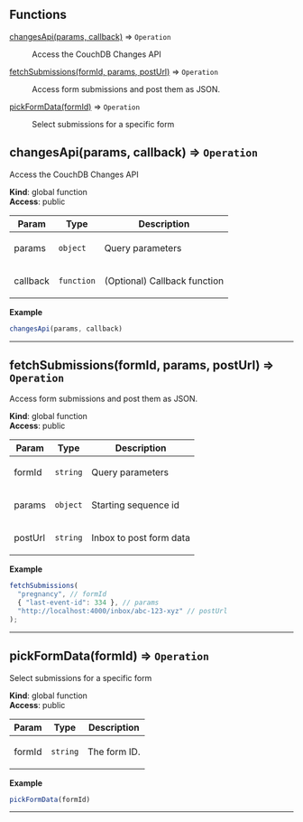 ## Functions

<dl>
<dt><a href="#changesApi">changesApi(params, callback)</a> ⇒ <code>Operation</code></dt>
<dd><p>Access the CouchDB Changes API</p>
</dd>
<dt><a href="#fetchSubmissions">fetchSubmissions(formId, params, postUrl)</a> ⇒ <code>Operation</code></dt>
<dd><p>Access form submissions and post them as JSON.</p>
</dd>
<dt><a href="#pickFormData">pickFormData(formId)</a> ⇒ <code>Operation</code></dt>
<dd><p>Select submissions for a specific form</p>
</dd>
</dl>

<a name="changesApi"></a>

## changesApi(params, callback) ⇒ <code>Operation</code>
Access the CouchDB Changes API

**Kind**: global function  
**Access**: public  
<table>
  <thead>
    <tr>
      <th>Param</th><th>Type</th><th>Description</th>
    </tr>
  </thead>
  <tbody>
<tr>
    <td>params</td><td><code>object</code></td><td><p>Query parameters</p>
</td>
    </tr><tr>
    <td>callback</td><td><code>function</code></td><td><p>(Optional) Callback function</p>
</td>
    </tr>  </tbody>
</table>

**Example**  
```js
changesApi(params, callback)
```

* * *

<a name="fetchSubmissions"></a>

## fetchSubmissions(formId, params, postUrl) ⇒ <code>Operation</code>
Access form submissions and post them as JSON.

**Kind**: global function  
**Access**: public  
<table>
  <thead>
    <tr>
      <th>Param</th><th>Type</th><th>Description</th>
    </tr>
  </thead>
  <tbody>
<tr>
    <td>formId</td><td><code>string</code></td><td><p>Query parameters</p>
</td>
    </tr><tr>
    <td>params</td><td><code>object</code></td><td><p>Starting sequence id</p>
</td>
    </tr><tr>
    <td>postUrl</td><td><code>string</code></td><td><p>Inbox to post form data</p>
</td>
    </tr>  </tbody>
</table>

**Example**  
```js
fetchSubmissions(
  "pregnancy", // formId
  { "last-event-id": 334 }, // params
  "http://localhost:4000/inbox/abc-123-xyz" // postUrl
);
```

* * *

<a name="pickFormData"></a>

## pickFormData(formId) ⇒ <code>Operation</code>
Select submissions for a specific form

**Kind**: global function  
**Access**: public  
<table>
  <thead>
    <tr>
      <th>Param</th><th>Type</th><th>Description</th>
    </tr>
  </thead>
  <tbody>
<tr>
    <td>formId</td><td><code>string</code></td><td><p>The form ID.</p>
</td>
    </tr>  </tbody>
</table>

**Example**  
```js
pickFormData(formId)
```

* * *

